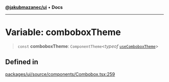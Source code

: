 [**@jakubmazanec/ui**](../README.md) • **Docs**

---

# Variable: comboboxTheme

> `const` **comboboxTheme**: `ComponentTheme`\<_typeof_
> [`useComboboxTheme`](../functions/useComboboxTheme.md)\>

## Defined in

[packages/ui/source/components/Combobox.tsx:259](https://github.com/jakubmazanec/tools/blob/05074a1dedd887672f015df129961cd35c75acfe/packages/ui/source/components/Combobox.tsx#L259)
